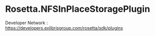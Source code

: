 # Rosetta.NFSInPlaceStoragePlugin 

Developer Network :
https://developers.exlibrisgroup.com/rosetta/sdk/plugins
